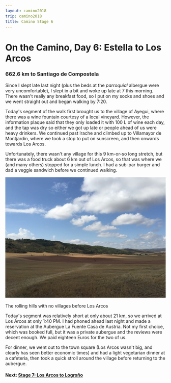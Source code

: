```yaml
---
layout: camino2018
trip: camino2018
title: Camino Stage 6
---
```


# On the Camino, Day 6: Estella to Los Arcos

### 662.6 km to Santiago de Compostela

Since I slept late last night (plus the beds at the *parroquial* albergue were very uncomfortable), I slept in a bit and woke up late at 7 this morning. There wasn't really any breakfast food, so I put on my socks and shoes and we went straight out and began walking by 7:20.

Today's segment of the walk first brought us to the village of Ayegui, where there was a wine fountain courtesy of a local vineyard. However, the information plaque said that they only loaded it with 100 L of wine each day, and the tap was dry so either we got up late or people ahead of us were heavy drinkers. We continued past Irache and climbed up to Villamayor de Montjardin, where we took a stop to put on sunscreen, and then onwards towards Los Arcos.

Unfortunately, there wasn't any village for this 9 km-or-so long stretch, but there was a food truck about 6 km out of Los Arcos, so that was where we (and many others) stopped for a simple lunch. I had a sub-par burger and dad a veggie sandwich before we continued walking.

<img src="/assets/images/spain2018/los-arcos.jpg">
<p class=caption>The rolling hills with no villages before Los Arcos</p>

Today's segment was relatively short at only about 21 km, so we arrived at Los Arcos at only 1:40 PM. I had phoned ahead last night and made a reservation at the Aubergue La Fuente Casa de Austria. Not my first choice, which was booked full, but it was a private aubergue and the reviews were decent enough. We paid eighteen Euros for the two of us.

For dinner, we went out to the town square (Los Arcos wasn't big, and clearly has seen better economic times) and had a light vegetarian dinner at a cafeteria, then took a quick stroll around the village before returning to the aubergue.

#### Next: [Stage 7: Los Arcos to Logro&ntilde;o](/2018/09/10/camino7.html)